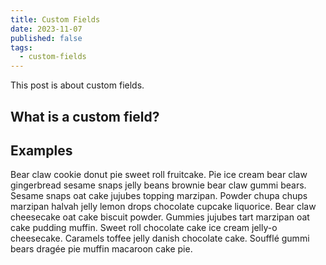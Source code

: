 ```yaml
---
title: Custom Fields
date: 2023-11-07
published: false
tags:
  - custom-fields
---
```

This post is about custom fields.
<!-- excerpt -->

## What is a custom field?

## Examples

Bear claw cookie donut pie sweet roll fruitcake. Pie ice cream bear claw gingerbread sesame snaps jelly beans brownie bear claw gummi bears. Sesame snaps oat cake jujubes topping marzipan. Powder chupa chups marzipan halvah jelly lemon drops chocolate cupcake liquorice. Bear claw cheesecake oat cake biscuit powder. Gummies jujubes tart marzipan oat cake pudding muffin. Sweet roll chocolate cake ice cream jelly-o cheesecake. Caramels toffee jelly danish chocolate cake. Soufflé gummi bears dragée pie muffin macaroon cake pie.